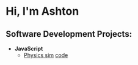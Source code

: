 <h1>Hi, I'm Ashton </h1>

<h2>Software Development Projects:</h2>

- <b>JavaScript</b>
  - [Physics sim](https://ashtonfaulkinberry.github.io/Physics_web_page/)</i>    [code](https://github.com/AshtonFaulkinberry/Physics_web_page)</i>
